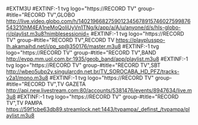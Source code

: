 #EXTM3U
#EXTINF:-1 tvg logo="https://RECORD TV" group-#title="RECORD TV",GLOBO
http://live.video.globo.com/h/1402196682759012345678915746027599876543210hM4EA1neMoQoIiUyVn1TNg/k/app/a/A/u/anyone/d/s/hls-globo-rj/playlist.m3u8?nimblesessionid=
#EXTINF:-1 tvg logo="https://RECORD TV" group-#title="RECORD TV",RECORD TV
https://playplusspo-lh.akamaihd.net/i/pp_sp@350176/master.m3u8
#EXTINF:-1 tvg logo="https://RECORD TV" group-#title="RECORD TV",BAND
http://evpp.mm.uol.com.br:1935/geob_band/app/playlist.m3u8
#EXTINF:-1 tvg logo="https://RECORD TV" group-#title="RECORD TV",SBT
http://wbeo5ubp2y.singularcdn.net.br/TV_SOROCABA_HD_PFZ/tracks-v2a1/mono.m3u8
#EXTINF:-1 tvg logo="https://RECORD TV" group-#title="RECORD TV",TV GAZETA
http://api.new.livestream.com:80/accounts/5381476/events/8947634/live.m3u8
#EXTINF:-1 tvg logo="https://RECORD TV" group-#title="RECORD TV",TV PAMPA
https://59f1cbe63db89.streamlock.net:1443/tvpampa/_definst_/tvpampa/playlist.m3u8
